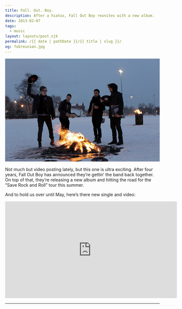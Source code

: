 ```yaml
---
title: Fall. Out. Boy.
description: After a hiatus, Fall Out Boy reunites with a new album.
date: 2013-02-07
tags: 
  - music
layout: layouts/post.njk
permalink: /{{ date | pathDate }}/{{ title | slug }}/
og: fobreunion.jpg
---
```


![Fall Out Boy in the snow, throwing vinyl records onto a bonfire](/img/fobreunion.jpg)

Not much but video posting lately, but this one is ultra exciting. After four years, Fall Out Boy has announced they’re gettin’ the band back together. On top of that, they’re releasing a new album and hitting the road for the “Save Rock and Roll” tour this summer.

And to hold us over until May, here’s there new single and video:

<iframe class="youtube-video" width="560" height="315" src="https://www.youtube.com/embed/LkIWmsP3c_s" title="YouTube video player" frameborder="0" allow="accelerometer; autoplay; clipboard-write; encrypted-media; gyroscope; picture-in-picture; web-share" allowfullscreen></iframe>

---
